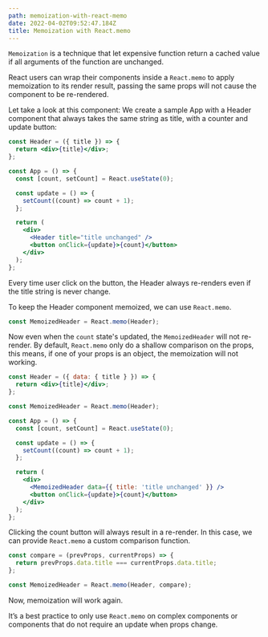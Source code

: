 ```yaml
---
path: memoization-with-react-memo
date: 2022-04-02T09:52:47.184Z
title: Memoization with React.memo
---
```

`Memoization` is a technique that let expensive function return a cached value if all arguments of the function are unchanged.

React users can wrap their components inside a `React.memo` to apply memoization to its render result, passing the same props will not cause the component to be re-rendered.

Let take a look at this component: We create a sample App with a Header component that always takes the same string as title, with a counter and update button:

```jsx
const Header = ({ title }) => {
  return <div>{title}</div>;
};

const App = () => {
  const [count, setCount] = React.useState(0);

  const update = () => {
    setCount((count) => count + 1);
  };

  return (
    <div>
      <Header title="title unchanged" />
      <button onClick={update}>{count}</button>
    </div>
  );
};
```

Every time user click on the button, the Header always re-renders even if the title string is never change.

To keep the Header component memoized, we can use `React.memo`.

```jsx
const MemoizedHeader = React.memo(Header);
```
Now even when the `count` state's updated, the `MemoizedHeader` will not re-render.
By default, `React.memo` only do a shallow comparison on the props, this means, if one of your props is an object, the memoization will not working.

```jsx
const Header = ({ data: { title } }) => {
  return <div>{title}</div>;
};

const MemoizedHeader = React.memo(Header);

const App = () => {
  const [count, setCount] = React.useState(0);

  const update = () => {
    setCount((count) => count + 1);
  };

  return (
    <div>
      <MemoizedHeader data={{ title: 'title unchanged' }} />
      <button onClick={update}>{count}</button>
    </div>
  );
};
```
Clicking the count button will always result in a re-render. In this case, we can provide `React.memo` a custom comparison function.

```jsx
const compare = (prevProps, currentProps) => {
  return prevProps.data.title === currentProps.data.title;
};

const MemoizedHeader = React.memo(Header, compare);
```

Now, memoization will work again.

It’s a best practice to only use `React.memo` on complex components or components that do not require an update when props change.